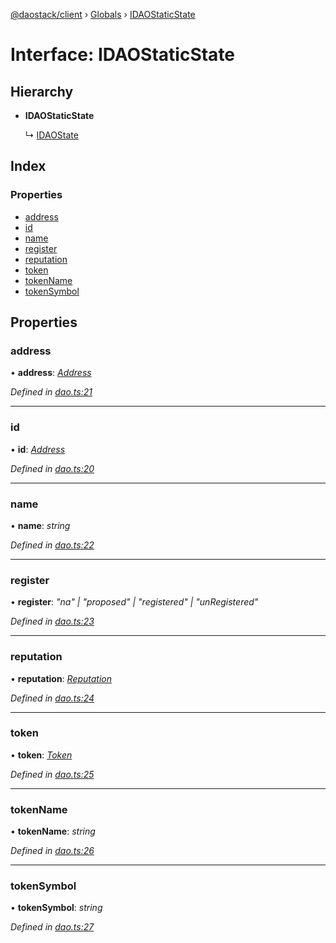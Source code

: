 [@daostack/client](../README.md) › [Globals](../globals.md) › [IDAOStaticState](idaostaticstate.md)

# Interface: IDAOStaticState

## Hierarchy

* **IDAOStaticState**

  ↳ [IDAOState](idaostate.md)

## Index

### Properties

* [address](idaostaticstate.md#address)
* [id](idaostaticstate.md#id)
* [name](idaostaticstate.md#name)
* [register](idaostaticstate.md#register)
* [reputation](idaostaticstate.md#reputation)
* [token](idaostaticstate.md#token)
* [tokenName](idaostaticstate.md#tokenname)
* [tokenSymbol](idaostaticstate.md#tokensymbol)

## Properties

###  address

• **address**: *[Address](../globals.md#address)*

*Defined in [dao.ts:21](https://github.com/daostack/client/blob/aa9723f/src/dao.ts#L21)*

___

###  id

• **id**: *[Address](../globals.md#address)*

*Defined in [dao.ts:20](https://github.com/daostack/client/blob/aa9723f/src/dao.ts#L20)*

___

###  name

• **name**: *string*

*Defined in [dao.ts:22](https://github.com/daostack/client/blob/aa9723f/src/dao.ts#L22)*

___

###  register

• **register**: *"na" | "proposed" | "registered" | "unRegistered"*

*Defined in [dao.ts:23](https://github.com/daostack/client/blob/aa9723f/src/dao.ts#L23)*

___

###  reputation

• **reputation**: *[Reputation](../classes/reputation.md)*

*Defined in [dao.ts:24](https://github.com/daostack/client/blob/aa9723f/src/dao.ts#L24)*

___

###  token

• **token**: *[Token](../classes/token.md)*

*Defined in [dao.ts:25](https://github.com/daostack/client/blob/aa9723f/src/dao.ts#L25)*

___

###  tokenName

• **tokenName**: *string*

*Defined in [dao.ts:26](https://github.com/daostack/client/blob/aa9723f/src/dao.ts#L26)*

___

###  tokenSymbol

• **tokenSymbol**: *string*

*Defined in [dao.ts:27](https://github.com/daostack/client/blob/aa9723f/src/dao.ts#L27)*
